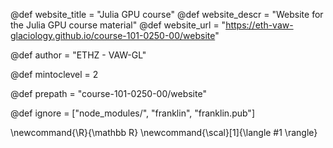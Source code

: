 <!--
Add here global page variables to use throughout your
website.
The website_* must be defined for the RSS to work
-->
@def website_title = "Julia GPU course"
@def website_descr = "Website for the Julia GPU course material"
@def website_url   = "https://eth-vaw-glaciology.github.io/course-101-0250-00/website"

@def author = "ETHZ - VAW-GL"

@def mintoclevel = 2

@def prepath = "course-101-0250-00/website"
<!--
Add here files or directories that should be ignored by Franklin, otherwise
these files might be copied and, if markdown, processed by Franklin which
you might not want. Indicate directories by ending the name with a `/`.
-->
@def ignore = ["node_modules/", "franklin", "franklin.pub"]

<!--
Add here global latex commands to use throughout your
pages. It can be math commands but does not need to be.
For instance:
* \newcommand{\phrase}{This is a long phrase to copy.}
-->
\newcommand{\R}{\mathbb R}
\newcommand{\scal}[1]{\langle #1 \rangle}

